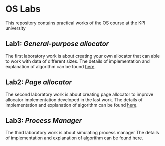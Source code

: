 # OS Labs
This repository contains practical works of the OS course at the KPI university

## Lab1: _General-purpose allocator_
The first laboratory work is about creating your own allocator that can able to work with data of different sizes.
The details of implementation and explanation of algorithm can be found [here](./Lab1/README.md).

## Lab2: _Page allocator_
The second laboratory work is about creating page allocator
to improve allocator implementation developed in the last work.
The details of implementation and explanation of algorithm can be found [here](./Lab2/README.md).

## Lab3: _Process Manager_
The third laboratory work is about simulating process manager
The details of implementation and explanation of algorithm can be found [here](./Lab3Sharp/README.md).
